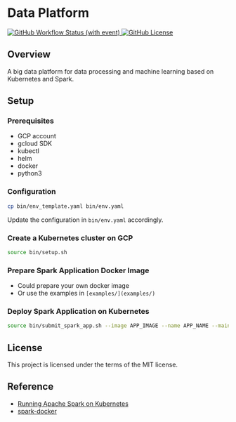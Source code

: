 # Data Platform

[![GitHub Workflow Status (with event)](https://img.shields.io/github/actions/workflow/status/xuwenyihust/Data-Platform/build-deploy-examples.yml?logo=github&label=build%20%26%20deploy%20examples)
](https://github.com/xuwenyihust/Data-Platform/actions/workflows/build-deploy-examples.yml)
[![GitHub License](https://img.shields.io/github/license/xuwenyihust/Data-Platform?link=https%3A%2F%2Fgithub.com%2Fxuwenyihust%2FData-Platform%2Fblob%2Fmain%2FLICENSE)](https://github.com/xuwenyihust/Data-Platform/blob/main/LICENSE)


## Overview
A big data platform for data processing and machine learning based on Kubernetes and Spark.

## Setup
### Prerequisites
- GCP account
- gcloud SDK
- kubectl
- helm
- docker
- python3

### Configuration
```bash
cp bin/env_template.yaml bin/env.yaml
```

Update the configuration in `bin/env.yaml` accordingly.

### Create a Kubernetes cluster on GCP
```bash
source bin/setup.sh
```

### Prepare Spark Application Docker Image
- Could prepare your own docker image
- Or use the examples in `[examples/](examples/)`

### Deploy Spark Application on Kubernetes
```bash
source bin/submit_spark_app.sh --image APP_IMAGE --name APP_NAME --main MAIN_CLASS --jar JAR_FILE --args APP_ARGS
```

## License
This project is licensed under the terms of the MIT license.

## Reference
- [Running Apache Spark on Kubernetes](https://medium.com/empathyco/running-apache-spark-on-kubernetes-2e64c73d0bb2)
- [spark-docker](https://github.com/apache/spark-docker)